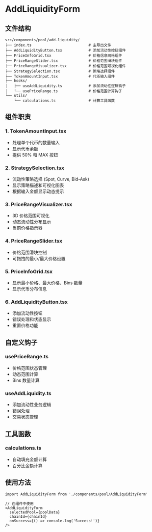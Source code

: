 # AddLiquidityForm

## 文件结构

```
src/components/pool/add-liquidity/
├── index.ts                          # 主导出文件
├── AddLiquidityButton.tsx            # 添加流动性按钮组件
├── PriceInfoGrid.tsx                 # 价格信息网格组件  
├── PriceRangeSlider.tsx              # 价格范围滑块组件
├── PriceRangeVisualizer.tsx          # 价格范围可视化组件
├── StrategySelection.tsx             # 策略选择组件
├── TokenAmountInput.tsx              # 代币输入组件
├── hooks/
│   ├── useAddLiquidity.ts            # 添加流动性逻辑钩子
│   └── usePriceRange.ts              # 价格范围计算钩子
└── utils/
    └── calculations.ts               # 计算工具函数
```

## 组件职责

### 1. TokenAmountInput.tsx
- 处理单个代币的数量输入
- 显示代币余额
- 提供 50% 和 MAX 按钮

### 2. StrategySelection.tsx
- 流动性策略选择 (Spot, Curve, Bid-Ask)
- 显示策略描述和可视化图表
- 根据输入金额显示动态提示

### 3. PriceRangeVisualizer.tsx
- 3D 价格范围可视化
- 动态流动性分布显示
- 当前价格指示器

### 4. PriceRangeSlider.tsx
- 价格范围滑块控制
- 可拖拽的最小/最大价格设置

### 5. PriceInfoGrid.tsx
- 显示最小价格、最大价格、Bins 数量
- 显示代币分布信息

### 6. AddLiquidityButton.tsx
- 添加流动性按钮
- 错误处理和状态显示
- 重置价格功能

## 自定义钩子

### usePriceRange.ts
- 价格范围状态管理
- 动态范围计算
- Bins 数量计算

### useAddLiquidity.ts
- 添加流动性业务逻辑
- 错误处理
- 交易状态管理

## 工具函数

### calculations.ts
- 自动填充金额计算
- 百分比金额计算

## 使用方法

```tsx
import AddLiquidityForm from './components/pool/AddLiquidityForm'

// 在组件中使用
<AddLiquidityForm
  selectedPool={poolData}
  chainId={chainId}
  onSuccess={() => console.log('Success!')}
/>
```


